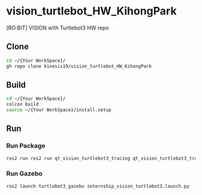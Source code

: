 # vision_turtlebot_HW_KihongPark
[RO:BIT] VISION with Turtlebot3 HW repo

## Clone

```bash
cd ~/{Your WorkSpace}/
gh repo clone kinesis19/vision_turtlebot_HW_KihongPark
```

## Build

```bash
cd ~/{Your WorkSpace}/
colcon build
source ~/{Your WorkSpace}/install.setup
```

## Run
### Run Package
```bash
ros2 run ros2 run qt_vision_turtlebot3_tracing qt_vision_turtlebot3_tracing
```

### Run Gazebo
```bash
ros2 launch turtlebot3_gazebo internship_vision_turtlebot3.launch.py
```